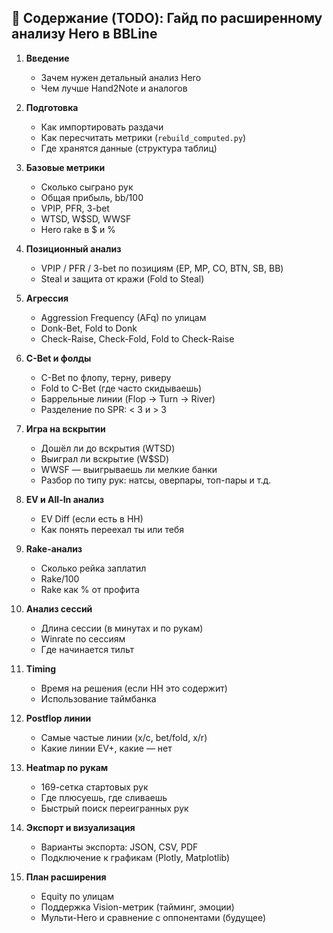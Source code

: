## 📘 Содержание (TODO): Гайд по расширенному анализу Hero в BBLine

1. **Введение**

   * Зачем нужен детальный анализ Hero
   * Чем лучше Hand2Note и аналогов

2. **Подготовка**

   * Как импортировать раздачи
   * Как пересчитать метрики (`rebuild_computed.py`)
   * Где хранятся данные (структура таблиц)

3. **Базовые метрики**

   * Сколько сыграно рук
   * Общая прибыль, bb/100
   * VPIP, PFR, 3-bet
   * WTSD, W\$SD, WWSF
   * Hero rake в \$ и %

4. **Позиционный анализ**

   * VPIP / PFR / 3-bet по позициям (EP, MP, CO, BTN, SB, BB)
   * Steal и защита от кражи (Fold to Steal)

5. **Агрессия**

   * Aggression Frequency (AFq) по улицам
   * Donk-Bet, Fold to Donk
   * Check-Raise, Check-Fold, Fold to Check-Raise

6. **C-Bet и фолды**

   * C-Bet по флопу, терну, риверу
   * Fold to C-Bet (где часто скидываешь)
   * Баррельные линии (Flop → Turn → River)
   * Разделение по SPR: < 3 и > 3

7. **Игра на вскрытии**

   * Дошёл ли до вскрытия (WTSD)
   * Выиграл ли вскрытие (W\$SD)
   * WWSF — выигрываешь ли мелкие банки
   * Разбор по типу рук: натсы, оверпары, топ-пары и т.д.

8. **EV и All-In анализ**

   * EV Diff (если есть в HH)
   * Как понять переехал ты или тебя

9. **Rake-анализ**

   * Сколько рейка заплатил
   * Rake/100
   * Rake как % от профита

10. **Анализ сессий**

    * Длина сессии (в минутах и по рукам)
    * Winrate по сессиям
    * Где начинается тильт

11. **Timing**

    * Время на решения (если HH это содержит)
    * Использование таймбанка

12. **Postflop линии**

    * Самые частые линии (x/c, bet/fold, x/r)
    * Какие линии EV+, какие — нет

13. **Heatmap по рукам**

    * 169-сетка стартовых рук
    * Где плюсуешь, где сливаешь
    * Быстрый поиск переигранных рук

14. **Экспорт и визуализация**

    * Варианты экспорта: JSON, CSV, PDF
    * Подключение к графикам (Plotly, Matplotlib)

15. **План расширения**

    * Equity по улицам
    * Поддержка Vision-метрик (тайминг, эмоции)
    * Мульти-Hero и сравнение с оппонентами (будущее)

